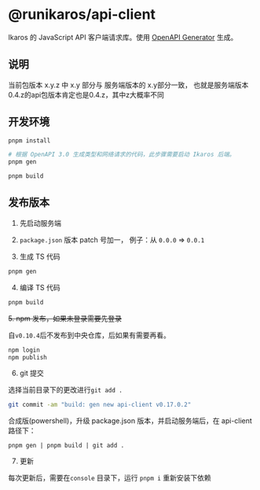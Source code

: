 # @runikaros/api-client

Ikaros 的 JavaScript API 客户端请求库。使用
[OpenAPI Generator](https://openapi-generator.tech/) 生成。

## 说明
当前包版本 x.y.z 中 x.y 部分与 服务端版本的 x.y部分一致，
也就是服务端版本0.4.z的api包版本肯定也是0.4.z，其中z大概率不同

## 开发环境

```bash
pnpm install
```

```bash
# 根据 OpenAPI 3.0 生成类型和网络请求的代码，此步骤需要启动 Ikaros 后端。
pnpm gen
```

```bash
pnpm build
```

## 发布版本

1. 先启动服务端

2. `package.json` 版本 patch 号加一，
   例子：从 `0.0.0` => `0.0.1`

3. 生成 TS 代码

```bash
pnpm gen
```

4. 编译 TS 代码

```bash
pnpm build
```



~~5. npm 发布，如果未登录需要先登录~~

自`v0.10.4`后不发布到中央仓库，后如果有需要再看。

```bash
npm login
npm publish
```


6. git 提交

选择当前目录下的更改进行`git add .`

```bash
git commit -am "build: gen new api-client v0.17.0.2"
```

合成版(powershell)，升级 package.json 版本，并启动服务端后，在 api-client 路径下：

```
pnpm gen | pnpm build | git add .

```

7. 更新

每次更新后，需要在`console` 目录下，运行 `pnpm i` 重新安装下依赖
